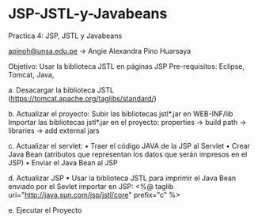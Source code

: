# JSP-JSTL-y-Javabeans
Practica 4: JSP, JSTL y Javabeans

apinoh@unsa.edu.pe -> Angie Alexandra Pino Huarsaya

Objetivo: Usar la biblioteca JSTL en páginas JSP
Pre-requisitos: Eclipse, Tomcat, Java, 

a. Desacargar la biblioteca JSTL (https://tomcat.apache.org/taglibs/standard/) 

b. Actualizar el proyecto:
    Subir las bibliotecas jstl*.jar en WEB-INF/lib
    Importar las bibliotecas jstl*.jar en el proyecto: properties -> build path -> libraries -> add external jars
    
c. Actualizar el servlet:
• Traer el código JAVA de la JSP al Servlet
• Crear Java Bean (atributos que representan los datos que serán impresos en el JSP)
• Enviar el Java Bean al JSP

d. Actualizar JSP
• Usar la biblioteca JSTL para imprimir el Java Bean enviado por el Sevlet
  importar en JSP: <%@ taglib uri="http://java.sun.com/jsp/jstl/core&quot; prefix="c" %>
  
e. Ejecutar el Proyecto
